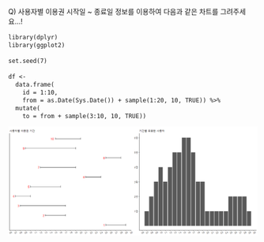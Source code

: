 Q) 사용자별 이용권 시작일 ~ 종료일 정보를 이용하여 다음과 같은 차트를 그려주세요...!  

```{r, message=FALSE, warning=FALSE}
library(dplyr)
library(ggplot2)

set.seed(7)

df <-
  data.frame(
    id = 1:10, 
    from = as.Date(Sys.Date()) + sample(1:20, 10, TRUE)) %>% 
  mutate(
    to = from + sample(3:10, 10, TRUE))
```

![target!](flatrate_result.PNG)
